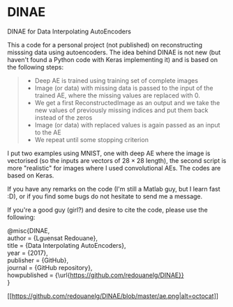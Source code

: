 # DINAE
DINAE for Data Interpolating AutoEncoders

This a code for a personal project (not published) on reconstructing misssing data using autoencoders. The idea behind DINAE is not new (but haven't found a Python code with Keras implementing it) and is based on the following steps:

>* Deep AE is trained using training set of complete images <br />
>* Image (or data) with missing data is passed to the input of the trained AE, where the missing values are replaced with 0. <br />
>* We get a first ReconstructedImage as an output and we take the new values of previously missing indices and put them back instead of the zeros <br />
>* Image (or data) with replaced values is again passed as an input to the AE <br />
>* We repeat until some stopping criterion <br />

I put two examples using MNIST, one with deep AE where the image is vectorised (so the inputs are vectors of $28\times28$ length), the second script is more "realistic" for images where I used convolutional AEs. The codes are based on Keras.

If you have any remarks on the code (I'm still a Matlab guy, but I learn fast :D), or if you find some bugs do not hesitate to send me a message.

If you're a good guy (girl?) and desire to cite the code, please use the following:

@misc{DINAE, <br />
author = {Lguensat Redouane}, <br />
title = {Data Interpolating AutoEncoders}, <br />
year = {2017}, <br />
publisher = {GitHub}, <br />
journal = {GitHub repository}, <br />
howpublished = {\url{https://github.com/redouanelg/DINAE}} <br />
}

[[https://github.com/redouanelg/DINAE/blob/master/ae.png|alt=octocat]]
